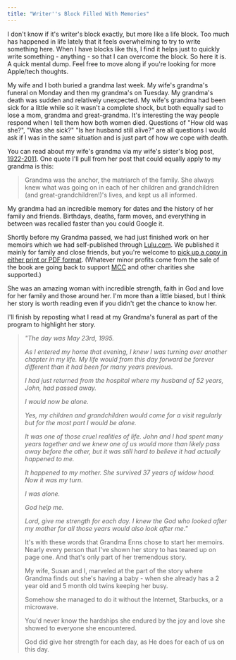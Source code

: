 ```yaml
---
title: "Writer''s Block Filled With Memories"
---
```

<p>I don't know if it's writer's block exactly, but more like a life block. Too much has happened in life lately that it feels overwhelming to try to write something here. When I have blocks like this, I find it helps just to quickly write something - anything - so that I can overcome the block. So here it is. A quick mental dump. Feel free to move along if you're looking for more Apple/tech thoughts.</p>
<p>My wife and I both buried a grandma last week. My wife's grandma's funeral on Monday and then my grandma's on Tuesday. My grandma's death was sudden and relatively unexpected. My wife's grandma had been sick for a little while so it wasn't a complete shock, but both equally sad to lose a mom, grandma and great-grandma. It's interesting the way people respond when I tell them how both women died. Questions of "How old was she?", "Was she sick?" "Is her husband still alive?" are all questions I would ask if I was in the same situation and is just part of how we cope with death.</p>
<p>You can read about my wife's grandma via my wife's sister's blog post, <a href="https://amovingtale.blogspot.com/2011/08/1922-2011.html">1922-2011</a>. One quote I'll pull from her post that could equally apply to my grandma is this:</p>
<blockquote><p>Grandma was the anchor, the matriarch of the family. She always knew what was going on in each of her children and grandchildren (and great-grandchildren!)'s lives, and kept us all informed. </p></blockquote>
<p>My grandma had an incredible memory for dates and the history of her family and friends. Birthdays, deaths, farm moves, and everything in between was recalled faster than you could Google it.</p>
<p>Shortly before my Grandma passed, we had just finished work on her memoirs which we had self-published through <a href="https://www.lulu.com">Lulu.com</a>. We published it mainly for family and close friends, but you're welcome to <a href="https://www.lulu.com/product/paperback/annies-journey-%282nd-ed%29/15166091">pick up a copy in either print or PDF format</a>. (Whatever minor profits come from the sale of the book are going back to support <a href="https://www.mcc.org/">MCC</a> and other charities she supported.) </p>
<p>She was an amazing woman with incredible strength, faith in God and love for her family and those around her. I'm more than a little biased, but I think her story is worth reading even if you didn't get the chance to know her.</p>
<p>I'll finish by reposting what I read at my Grandma's funeral as part of the program to highlight her story.</p>
<blockquote><p><em>"The day was May 23rd, 1995. </p>
<p>As I entered my home that evening, I knew I was turning over another chapter in my life. My life would from this day forward be forever different than it had been for many years previous.</p>
<p>I had just returned from the hospital where my husband of 52 years, John, had passed away.</p>
<p>I would now be alone.</p>
<p>Yes, my children and grandchildren would come for a visit regularly but for the most part I would be alone.</p>
<p>It was one of those cruel realities of life. John and I had spent many years together and we knew one of us would more than likely pass away before the other, but it was still hard to believe it had actually happened to me.</p>
<p>It happened to my mother. She survived 37 years of widow hood. Now it was my turn.</p>
<p>I was alone. </p>
<p>God help me.</p>
<p>Lord, give me strength for each day. I knew the God who looked after my mother for all those years would also look after me."</em></p>
<p>It's with these words that Grandma Enns chose to start her memoirs. Nearly every person that I've shown her story to has teared up on page one. And that's only part of her tremendous story.</p>
<p>My wife, Susan and I, marveled at the part of the story where Grandma finds out she's having a baby - when she already has a 2 year old and 5 month old twins keeping her busy.</p>
<p>Somehow she managed to do it without the Internet, Starbucks, or a microwave.</p>
<p>You'd never know the hardships she endured by the joy and love she showed to everyone she encountered.</p>
<p>God did give her strength for each day, as He does for each of us on this day.</p>
<blockquote>

